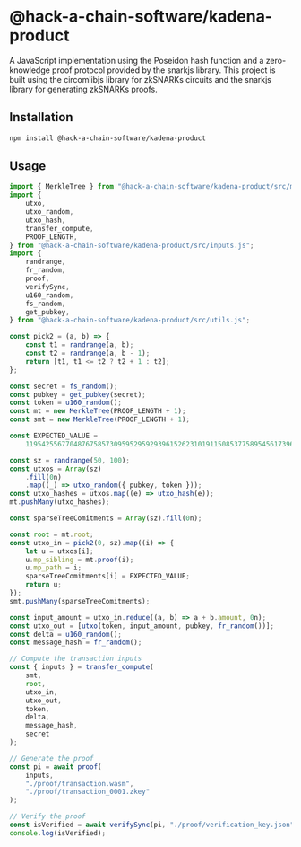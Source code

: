 # @hack-a-chain-software/kadena-product

A JavaScript implementation using the Poseidon hash function and a zero-knowledge proof protocol provided by the snarkjs library. This project is built using the circomlibjs library for zkSNARKs circuits and the snarkjs library for generating zkSNARKs proofs.

## Installation

```bash
npm install @hack-a-chain-software/kadena-product
```

## Usage

```javascript
import { MerkleTree } from "@hack-a-chain-software/kadena-product/src/merkletree.js";
import {
    utxo,
    utxo_random,
    utxo_hash,
    transfer_compute,
    PROOF_LENGTH,
} from "@hack-a-chain-software/kadena-product/src/inputs.js";
import {
    randrange,
    fr_random,
    proof,
    verifySync,
    u160_random,
    fs_random,
    get_pubkey,
} from "@hack-a-chain-software/kadena-product/src/utils.js";

const pick2 = (a, b) => {
    const t1 = randrange(a, b);
    const t2 = randrange(a, b - 1);
    return [t1, t1 <= t2 ? t2 + 1 : t2];
};

const secret = fs_random();
const pubkey = get_pubkey(secret);
const token = u160_random();
const mt = new MerkleTree(PROOF_LENGTH + 1);
const smt = new MerkleTree(PROOF_LENGTH + 1);

const EXPECTED_VALUE =
    11954255677048767585730959529592939615262310191150853775895456173962480955685n;

const sz = randrange(50, 100);
const utxos = Array(sz)
    .fill(0n)
    .map((_) => utxo_random({ pubkey, token }));
const utxo_hashes = utxos.map((e) => utxo_hash(e));
mt.pushMany(utxo_hashes);

const sparseTreeComitments = Array(sz).fill(0n);

const root = mt.root;
const utxo_in = pick2(0, sz).map((i) => {
    let u = utxos[i];
    u.mp_sibling = mt.proof(i);
    u.mp_path = i;
    sparseTreeComitments[i] = EXPECTED_VALUE;
    return u;
});
smt.pushMany(sparseTreeComitments);

const input_amount = utxo_in.reduce((a, b) => a + b.amount, 0n);
const utxo_out = [utxo(token, input_amount, pubkey, fr_random())];
const delta = u160_random();
const message_hash = fr_random();

// Compute the transaction inputs
const { inputs } = transfer_compute(
    smt,
    root,
    utxo_in,
    utxo_out,
    token,
    delta,
    message_hash,
    secret
);

// Generate the proof
const pi = await proof(
    inputs,
    "./proof/transaction.wasm",
    "./proof/transaction_0001.zkey"
);

// Verify the proof
const isVerified = await verifySync(pi, "./proof/verification_key.json");
console.log(isVerified);
```
